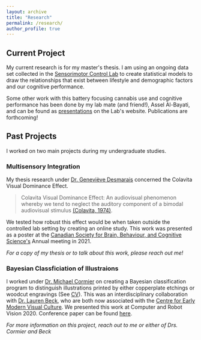 ```yaml
---
layout: archive
title: "Research"
permalink: /research/
author_profile: true
---
```


## Current Project


My current research is for my master's thesis. I am using an ongoing data set collected in the [Sensorimotor Control Lab](https://deniseh.lab.yorku.ca/) to create statistical models to draw the relationships that exist between lifestyle and demographic factors and our cognitive performance. 

Some other work with this battery focusing cannabis use and cognitive performance has been done by my lab mate (and friend!), Assel Al-Bayati, and can be found as [presentations](https://deniseh.lab.yorku.ca/presentations/) on the Lab's website. Publications are forthcoming!

## Past Projects

I worked on two main projects during my undergraduate studies. 

### Multisensory Integration 

My thesis research under [Dr. Geneviève Desmarais](https://drupal-ha.mta.ca/directory/genevieve-desmarais) concerned the Colavita Visual Dominance Effect. 

> Colavita Visual Dominance Effect: An audiovisual phenomenon whereby we tend to neglect the auditory component of a bimodal audiovisual stimulus [(Colavita, 1974)](https://doi.org/10.3758/BF03203962). 

We tested how robust this effect would be when taken outside the controlled lab setting by creating an online study. This work was presented as a poster at the [Canadian Society for Brain, Behaviour, and Cognitive Science's](https://www.csbbcs.org/home) Annual meeting in 2021. 

*For a copy of my thesis or to talk about this work, please reach out me!*

### Bayesian Classficiation of Illustraions

I worked under [Dr. Michael Cormier](mailto:micormier@mta.ca) on creating a Bayesian classification program to distinguish illustrations printed by either copperplate etchings or woodcut engravings (See [CV](/cv)). This was an interdisciplinary collaboration with [Dr. Lauren Beck](https://mta.ca/directory/lauren-beck), who are both now associated with the [Centre for Early Modern Visual Culture](https://www.cemvc.ca/researcher-profiles). We presented this work at Computer and Robot Vision 2020. Conference paper can be found [here](https://doi.org/10.1109/CRV50864.2020.00020). 

*For more information on this project, reach out to me or either of Drs. Cormier and Beck*


